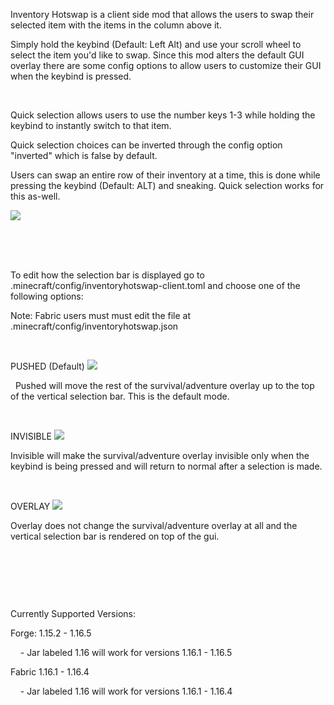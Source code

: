 Inventory Hotswap is a client side mod that allows the users to swap their selected item with the items in the column above it.

Simply hold the keybind (Default: Left Alt) and use your scroll wheel to select the item you'd like to swap. Since this mod alters the default GUI overlay there are some config options to allow users to customize their GUI when the keybind is pressed.

 

Quick selection allows users to use the number keys 1-3 while holding the keybind to instantly switch to that item.

Quick selection choices can be inverted through the config option "inverted" which is false by default.

Users can swap an entire row of their inventory at a time, this is done while pressing the keybind (Default: ALT) and sneaking. Quick selection works for this as-well.

![](https://i.imgur.com/20DAvUI.png?raw=true) 



 

 

To edit how the selection bar is displayed go to .minecraft/config/inventoryhotswap-client.toml and choose one of the following options: 

Note: Fabric users must must edit the file at .minecraft/config/inventoryhotswap.json

 

PUSHED (Default) ![](https://i.imgur.com/Bc0o93j.png?raw=true)

  Pushed will move the rest of the survival/adventure overlay up to the top of the vertical selection bar. This is the default mode.



 

INVISIBLE ![](https://i.imgur.com/N51E1vT.png?raw=true)

Invisible will make the survival/adventure overlay invisible only when the keybind is being pressed and will return to normal after a selection is made.



 

OVERLAY ![](https://i.imgur.com/KS8H9xM.png?raw=true)

Overlay does not change the survival/adventure overlay at all and the vertical selection bar is rendered on top of the gui.



 

 

 

Currently Supported Versions:

Forge: 1.15.2 - 1.16.5

    - Jar labeled 1.16 will work for versions 1.16.1 - 1.16.5

Fabric 1.16.1 - 1.16.4

    - Jar labeled 1.16 will work for versions 1.16.1 - 1.16.4
